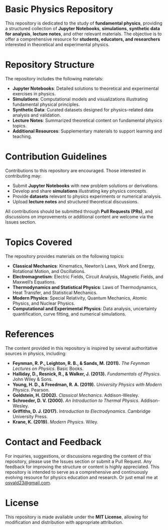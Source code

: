 # Basic Physics Repository  

This repository is dedicated to the study of **fundamental physics**, providing a structured collection of **Jupyter Notebooks**, **simulations**, **synthetic data for analysis**, **lecture notes**, and other relevant materials. The objective is to offer a comprehensive resource for **students, educators, and researchers** interested in theoretical and experimental physics.  

# Repository Structure  
The repository includes the following materials:  
- **Jupyter Notebooks**: Detailed solutions to theoretical and experimental exercises in physics.  
- **Simulations**: Computational models and visualizations illustrating fundamental physical principles.  
- **Synthetic Data**: Curated datasets designed for physics-related data analysis and validation.  
- **Lecture Notes**: Summarized theoretical content on fundamental physics topics.  
- **Additional Resources**: Supplementary materials to support learning and teaching.  

# Contribution Guidelines  
Contributions to this repository are encouraged. Those interested in contributing may:  
- Submit **Jupyter Notebooks** with new problem solutions or derivations.  
- Develop and share **simulations** illustrating key physics concepts.  
- Provide **datasets** relevant to physics experiments or numerical analysis.  
- Upload **lecture notes** and structured theoretical discussions.  

All contributions should be submitted through **Pull Requests (PRs)**, and discussions on improvements or additional content are welcome via the Issues section.  

# Topics Covered  
The repository provides materials on the following topics:  
- **Classical Mechanics**: Kinematics, Newton’s Laws, Work and Energy, Rotational Motion, and Oscillations.  
- **Electromagnetism**: Electric Fields, Circuit Analysis, Magnetic Fields, and Maxwell’s Equations.  
- **Thermodynamics and Statistical Physics**: Laws of Thermodynamics, Heat Transfer, and Statistical Mechanics.  
- **Modern Physics**: Special Relativity, Quantum Mechanics, Atomic Physics, and Nuclear Physics.  
- **Computational and Experimental Physics**: Data analysis, uncertainty quantification, curve fitting, and numerical simulations.  

# References  
The content provided in this repository is inspired by several authoritative sources in physics, including:  
- **Feynman, R. P., Leighton, R. B., & Sands, M. (2011).** *The Feynman Lectures on Physics*. Basic Books.  
- **Halliday, D., Resnick, R., & Walker, J. (2013).** *Fundamentals of Physics*. John Wiley & Sons.  
- **Young, H. D., & Freedman, R. A. (2019).** *University Physics with Modern Physics*. Pearson.  
- **Goldstein, H. (2002).** *Classical Mechanics*. Addison-Wesley.  
- **Schroeder, D. V. (2000).** *An Introduction to Thermal Physics*. Addison-Wesley.  
- **Griffiths, D. J. (2017).** *Introduction to Electrodynamics*. Cambridge University Press.  
- **Krane, K. (2019).** *Modern Physics*. Wiley.  

# Contact and Feedback  
For inquiries, suggestions, or discussions regarding the content of this repository, please use the Issues section or submit a Pull Request. Any feedback for improving the structure or content is highly appreciated.  This repository is intended to serve as a comprehensive and continuously evolving resource for physics education and research. Or just email me at osvald23@gmail.com.

# License  
This repository is made available under the **MIT License**, allowing for modification and distribution with appropriate attribution.  
